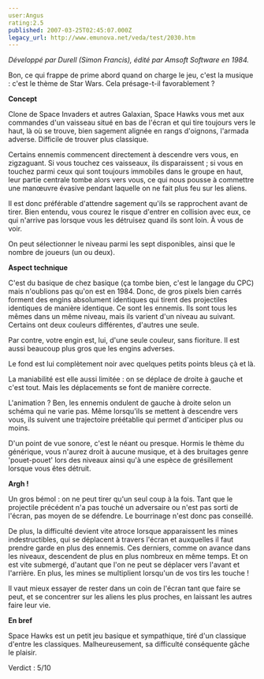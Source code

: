```yaml
---
user:Angus
rating:2.5
published: 2007-03-25T02:45:07.000Z
legacy_url: http://www.emunova.net/veda/test/2030.htm
---
```

_Développé par Durell (Simon Francis), édité par Amsoft Software en 1984\._  

  

Bon, ce qui frappe de prime abord quand on charge le jeu, c'est la musique : c'est le thème de Star Wars. Cela présage-t-il favorablement ?  

  

**Concept**  

  

Clone de Space Invaders et autres Galaxian, Space Hawks vous met aux commandes d'un vaisseau situé en bas de l'écran et qui tire toujours vers le haut, là où se trouve, bien sagement alignée en rangs d'oignons, l'armada adverse. Difficile de trouver plus classique.  

  

Certains ennemis commencent directement à descendre vers vous, en zigzaguant. Si vous touchez ces vaisseaux, ils disparaissent ; si vous en touchez parmi ceux qui sont toujours immobiles dans le groupe en haut, leur partie centrale tombe alors vers vous, ce qui nous pousse à commettre une manœuvre évasive pendant laquelle on ne fait plus feu sur les aliens.  

Il est donc préférable d'attendre sagement qu'ils se rapprochent avant de tirer. Bien entendu, vous courez le risque d'entrer en collision avec eux, ce qui n'arrive pas lorsque vous les détruisez quand ils sont loin. À vous de voir.  

  

On peut sélectionner le niveau parmi les sept disponibles, ainsi que le nombre de joueurs (un ou deux).  

  

**Aspect technique**  

  

C'est du basique de chez basique (ça tombe bien, c'est le langage du CPC) mais n'oublions pas qu'on est en 1984\. Donc, de gros pixels bien carrés forment des engins absolument identiques qui tirent des projectiles identiques de manière identique. Ce sont les ennemis. Ils sont tous les mêmes dans un même niveau, mais ils varient d'un niveau au suivant. Certains ont deux couleurs différentes, d'autres une seule.  

Par contre, votre engin est, lui, d'une seule couleur, sans fioriture. Il est aussi beaucoup plus gros que les engins adverses.  

Le fond est lui complètement noir avec quelques petits points bleus çà et là.  

  

La maniabilité est elle aussi limitée : on se déplace de droite à gauche et c'est tout. Mais les déplacements se font de manière correcte.  

L'animation ? Ben, les ennemis ondulent de gauche à droite selon un schéma qui ne varie pas. Même lorsqu'ils se mettent à descendre vers vous, ils suivent une trajectoire préétablie qui permet d'anticiper plus ou moins.  

  

D'un point de vue sonore, c'est le néant ou presque. Hormis le thème du générique, vous n'aurez droit à aucune musique, et à des bruitages genre 'pouet-pouet' lors des niveaux ainsi qu'à une espèce de grésillement lorsque vous êtes détruit.  

  

**Argh !**  

  

Un gros bémol : on ne peut tirer qu'un seul coup à la fois. Tant que le projectile précédent n'a pas touché un adversaire ou n'est pas sorti de l'écran, pas moyen de se défendre. Le bourrinage n'est donc pas conseillé.  

  

De plus, la difficulté devient vite atroce lorsque apparaissent les mines indestructibles, qui se déplacent à travers l'écran et auxquelles il faut prendre garde en plus des ennemis. Ces derniers, comme on avance dans les niveaux, descendent de plus en plus nombreux en même temps. Et on est vite submergé, d'autant que l'on ne peut se déplacer vers l'avant et l'arrière. En plus, les mines se multiplient lorsqu'un de vos tirs les touche !  

  

Il vaut mieux essayer de rester dans un coin de l'écran tant que faire se peut, et se concentrer sur les aliens les plus proches, en laissant les autres faire leur vie.  

  

**En bref**  

  

Space Hawks est un petit jeu basique et sympathique, tiré d'un classique d'entre les classiques. Malheureusement, sa difficulté conséquente gâche le plaisir.  

  

Verdict : 5/10